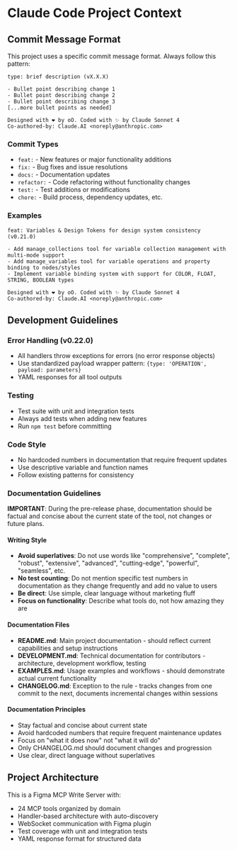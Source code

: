 # Claude Code Project Context

## Commit Message Format

This project uses a specific commit message format. Always follow this pattern:

```
type: brief description (vX.X.X)

- Bullet point describing change 1
- Bullet point describing change 2
- Bullet point describing change 3
[...more bullet points as needed]

Designed with ❤️ by oO. Coded with ✨ by Claude Sonnet 4
Co-authored-by: Claude.AI <noreply@anthropic.com>
```

### Commit Types
- `feat:` - New features or major functionality additions
- `fix:` - Bug fixes and issue resolutions
- `docs:` - Documentation updates
- `refactor:` - Code refactoring without functionality changes
- `test:` - Test additions or modifications
- `chore:` - Build process, dependency updates, etc.

### Examples
```
feat: Variables & Design Tokens for design system consistency (v0.21.0)

- Add manage_collections tool for variable collection management with multi-mode support
- Add manage_variables tool for variable operations and property binding to nodes/styles
- Implement variable binding system with support for COLOR, FLOAT, STRING, BOOLEAN types

Designed with ❤️ by oO. Coded with ✨ by Claude Sonnet 4
Co-authored-by: Claude.AI <noreply@anthropic.com>
```

## Development Guidelines

### Error Handling (v0.22.0)
- All handlers throw exceptions for errors (no error response objects)
- Use standardized payload wrapper pattern: `{type: 'OPERATION', payload: parameters}`
- YAML responses for all tool outputs

### Testing
- Test suite with unit and integration tests
- Always add tests when adding new features
- Run `npm test` before committing

### Code Style
- No hardcoded numbers in documentation that require frequent updates
- Use descriptive variable and function names
- Follow existing patterns for consistency

### Documentation Guidelines

**IMPORTANT**: During the pre-release phase, documentation should be factual and concise about the current state of the tool, not changes or future plans.

#### Writing Style
- **Avoid superlatives**: Do not use words like "comprehensive", "complete", "robust", "extensive", "advanced", "cutting-edge", "powerful", "seamless", etc.
- **No test counting**: Do not mention specific test numbers in documentation as they change frequently and add no value to users
- **Be direct**: Use simple, clear language without marketing fluff
- **Focus on functionality**: Describe what tools do, not how amazing they are

#### Documentation Files
- **README.md**: Main project documentation - should reflect current capabilities and setup instructions
- **DEVELOPMENT.md**: Technical documentation for contributors - architecture, development workflow, testing
- **EXAMPLES.md**: Usage examples and workflows - should demonstrate actual current functionality
- **CHANGELOG.md**: Exception to the rule - tracks changes from one commit to the next, documents incremental changes within sessions

#### Documentation Principles
- Stay factual and concise about current state
- Avoid hardcoded numbers that require frequent maintenance updates
- Focus on "what it does now" not "what it will do"
- Only CHANGELOG.md should document changes and progression
- Use clear, direct language without superlatives

## Project Architecture

This is a Figma MCP Write Server with:
- 24 MCP tools organized by domain
- Handler-based architecture with auto-discovery
- WebSocket communication with Figma plugin
- Test coverage with unit and integration tests
- YAML response format for structured data

